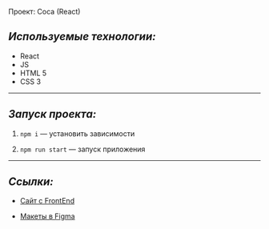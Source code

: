 Проект: Coca (React)

## _Используемые технологии:_

- React
- JS
- HTML 5
- CSS 3

---

## _Запуск проекта:_

1. `npm i` — установить зависимости

2. `npm run start` — запуск приложения

---

## _Ссылки:_

- [Сайт с FrontEnd](https://batmanlittle.github.io/coca/)

- [Макеты в Figma ](https://www.figma.com/design/ugDsET9AfdwJMCQ4qf2Qfg/Coca---Digital-Marketing-Website?node-id=134-411)
